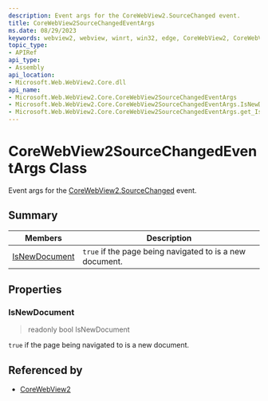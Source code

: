 ```yaml
---
description: Event args for the CoreWebView2.SourceChanged event.
title: CoreWebView2SourceChangedEventArgs
ms.date: 08/29/2023
keywords: webview2, webview, winrt, win32, edge, CoreWebView2, CoreWebView2Controller, browser control, edge html, CoreWebView2SourceChangedEventArgs
topic_type:
- APIRef
api_type:
- Assembly
api_location:
- Microsoft.Web.WebView2.Core.dll
api_name:
- Microsoft.Web.WebView2.Core.CoreWebView2SourceChangedEventArgs
- Microsoft.Web.WebView2.Core.CoreWebView2SourceChangedEventArgs.IsNewDocument
- Microsoft.Web.WebView2.Core.CoreWebView2SourceChangedEventArgs.get_IsNewDocument
---
```


# CoreWebView2SourceChangedEventArgs Class



Event args for the [CoreWebView2.SourceChanged](corewebview2.md#sourcechanged) event.

## Summary

Members|Description
--|--
[IsNewDocument](#isnewdocument) | `true` if the page being navigated to is a new document.

## Properties

### IsNewDocument

> readonly  bool IsNewDocument

`true` if the page being navigated to is a new document.






## Referenced by

- [CoreWebView2](corewebview2.md)

